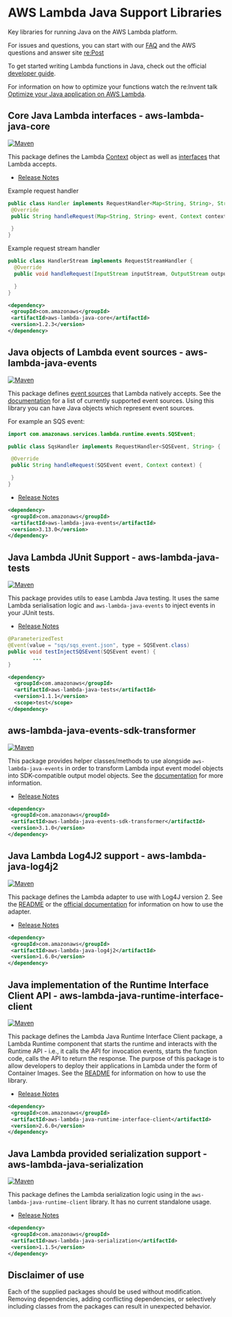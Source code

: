 # AWS Lambda Java Support Libraries
Key libraries for running Java on the AWS Lambda platform.

For issues and questions, you can start with our [FAQ](https://aws.amazon.com/lambda/faqs/)
and the AWS questions and answer site [re:Post](https://repost.aws/tags/TA5uNafDy2TpGNjidWLMSxDw/aws-lambda)

To get started writing Lambda functions in Java, check out the official [developer guide](https://docs.aws.amazon.com/lambda/latest/dg/lambda-java.html).

For information on how to optimize your functions watch the re:Invent talk [Optimize your Java application on AWS Lambda](https://www.youtube.com/watch?v=sVJOJUD0fhQ).

## Core Java Lambda interfaces - aws-lambda-java-core

[![Maven](https://img.shields.io/maven-central/v/com.amazonaws/aws-lambda-java-core.svg?label=Maven)](https://central.sonatype.com/artifact/com.amazonaws/aws-lambda-java-core)

This package defines the Lambda [Context](http://docs.aws.amazon.com/lambda/latest/dg/java-context-object.html) object
as well as [interfaces](http://docs.aws.amazon.com/lambda/latest/dg/java-handler-using-predefined-interfaces.html) that Lambda accepts.

- [Release Notes](aws-lambda-java-core/RELEASE.CHANGELOG.md)

Example request handler

```java
public class Handler implements RequestHandler<Map<String, String>, String>{
 @Override
 public String handleRequest(Map<String, String> event, Context context) {

 }
}
```

Example request stream handler

```java
public class HandlerStream implements RequestStreamHandler {
  @Override
  public void handleRequest(InputStream inputStream, OutputStream outputStream, Context context) throws IOException {

  }
}
```

```xml
<dependency>
 <groupId>com.amazonaws</groupId>
 <artifactId>aws-lambda-java-core</artifactId>
 <version>1.2.3</version>
</dependency>
```

## Java objects of Lambda event sources - aws-lambda-java-events

[![Maven](https://img.shields.io/maven-central/v/com.amazonaws/aws-lambda-java-events.svg?label=Maven)](https://central.sonatype.com/artifact/com.amazonaws/aws-lambda-java-events)

This package defines [event sources](http://docs.aws.amazon.com/lambda/latest/dg/intro-invocation-modes.html) that Lambda natively accepts.
See the [documentation](aws-lambda-java-events/README.md) for a list of currently supported event sources.
Using this library you can have Java objects which represent event sources.

For example an SQS event:

```java
import com.amazonaws.services.lambda.runtime.events.SQSEvent;

public class SqsHandler implements RequestHandler<SQSEvent, String> {

 @Override
 public String handleRequest(SQSEvent event, Context context) {

 }
}
```

- [Release Notes](aws-lambda-java-events/RELEASE.CHANGELOG.md)

```xml
<dependency>
 <groupId>com.amazonaws</groupId>
 <artifactId>aws-lambda-java-events</artifactId>
 <version>3.13.0</version>
</dependency>
```

## Java Lambda JUnit Support - aws-lambda-java-tests

[![Maven](https://img.shields.io/maven-central/v/com.amazonaws/aws-lambda-java-tests.svg?label=Maven)](https://central.sonatype.com/artifact/com.amazonaws/aws-lambda-java-tests)

This package provides utils to ease Lambda Java testing. It uses the same Lambda serialisation logic and `aws-lambda-java-events` to inject events in your JUnit tests.

- [Release Notes](aws-lambda-java-tests/RELEASE.CHANGELOG.md)

```java
@ParameterizedTest
@Event(value = "sqs/sqs_event.json", type = SQSEvent.class)
public void testInjectSQSEvent(SQSEvent event) {
        ...
}
```

```xml
<dependency>
  <groupId>com.amazonaws</groupId>
  <artifactId>aws-lambda-java-tests</artifactId>
  <version>1.1.1</version>
  <scope>test</scope>
</dependency>
```

## aws-lambda-java-events-sdk-transformer

[![Maven](https://img.shields.io/maven-central/v/com.amazonaws/aws-lambda-java-events-sdk-transformer.svg?label=Maven)](https://central.sonatype.com/artifact/com.amazonaws/aws-lambda-java-events-sdk-transformer)

This package provides helper classes/methods to use alongside `aws-lambda-java-events` in order to transform
Lambda input event model objects into SDK-compatible output model objects.
See the [documentation](aws-lambda-java-events-sdk-transformer/README.md) for more information.

- [Release Notes](aws-lambda-java-events-sdk-transformer/RELEASE.CHANGELOG.md)

```xml
<dependency>
 <groupId>com.amazonaws</groupId>
 <artifactId>aws-lambda-java-events-sdk-transformer</artifactId>
 <version>3.1.0</version>
</dependency>
```

## Java Lambda Log4J2 support - aws-lambda-java-log4j2

[![Maven](https://img.shields.io/maven-central/v/com.amazonaws/aws-lambda-java-log4j2.svg?label=Maven)](https://central.sonatype.com/artifact/com.amazonaws/aws-lambda-java-log4j2)

This package defines the Lambda adapter to use with Log4J version 2.
See the [README](aws-lambda-java-log4j2/README.md) or the [official documentation](http://docs.aws.amazon.com/lambda/latest/dg/java-logging.html#java-wt-logging-using-log4j) for information on how to use the adapter.

- [Release Notes](aws-lambda-java-log4j2/RELEASE.CHANGELOG.md)

```xml
<dependency>
 <groupId>com.amazonaws</groupId>
 <artifactId>aws-lambda-java-log4j2</artifactId>
 <version>1.6.0</version>
</dependency>
```

## Java implementation of the Runtime Interface Client API - aws-lambda-java-runtime-interface-client
[![Maven](https://img.shields.io/maven-central/v/com.amazonaws/aws-lambda-java-runtime-interface-client.svg?label=Maven)](https://central.sonatype.com/artifact/com.amazonaws/aws-lambda-java-runtime-interface-client)

This package defines the Lambda Java Runtime Interface Client package, a Lambda Runtime component that starts the runtime and interacts with the Runtime API - i.e., it calls the API for invocation events, starts the function code, calls the API to return the response.
The purpose of this package is to allow developers to deploy their applications in Lambda under the form of Container Images. See the [README](aws-lambda-java-runtime-interface-client/README.md) for information on how to use the library.

- [Release Notes](aws-lambda-java-runtime-interface-client/RELEASE.CHANGELOG.md)

```xml
<dependency>
 <groupId>com.amazonaws</groupId>
 <artifactId>aws-lambda-java-runtime-interface-client</artifactId>
 <version>2.6.0</version>
</dependency>
```

## Java Lambda provided serialization support - aws-lambda-java-serialization

[![Maven](https://img.shields.io/maven-central/v/com.amazonaws/aws-lambda-java-serialization.svg?label=Maven)](https://central.sonatype.com/artifact/com.amazonaws/aws-lambda-java-serialization)

This package defines the Lambda serialization logic using in the `aws-lambda-java-runtime-client` library. It has no current standalone usage.

- [Release Notes](aws-lambda-java-serialization/RELEASE.CHANGELOG.md)

```xml
<dependency>
 <groupId>com.amazonaws</groupId>
 <artifactId>aws-lambda-java-serialization</artifactId>
 <version>1.1.5</version>
</dependency>
```

## Disclaimer of use

Each of the supplied packages should be used without modification. Removing
dependencies, adding conflicting dependencies, or selectively including classes
from the packages can result in unexpected behavior.

